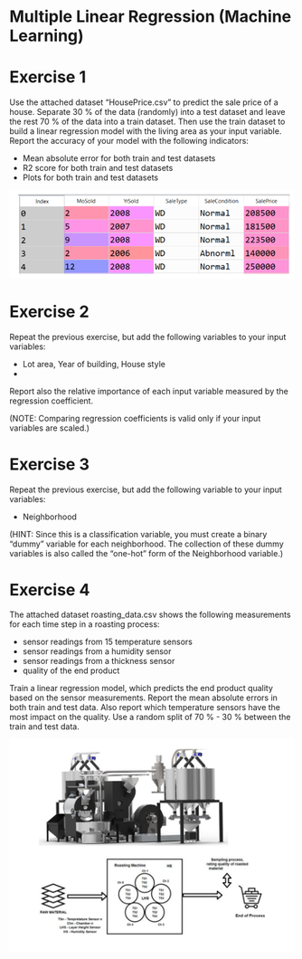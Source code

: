# Multiple Linear Regression (Machine Learning)

# Exercise 1 
Use the attached dataset “HousePrice.csv” to predict the sale price of a house. Separate 30 % of the data (randomly) into a test dataset and leave the rest 70 % of the data into a train dataset. Then use the train dataset to build a linear regression model with the living area as your input variable. Report the accuracy of your model with the following indicators:

* Mean absolute error for both train and test datasets
* R2 score for both train and test datasets
* Plots for both train and test datasets

![](ex1.png)

# Exercise 2 
Repeat the previous exercise, but add the following variables to your input variables:

* Lot area, Year of building, House style
* 
Report also the relative importance of each input variable measured by the regression coefficient.

(NOTE: Comparing regression coefficients is valid only if your input variables are scaled.)


# Exercise 3
Repeat the previous exercise, but add the following variable to your input variables:

* Neighborhood
  
(HINT: Since this is a classification variable, you must create a binary “dummy” variable for each neighborhood. The collection of these dummy variables is also called the “one-hot” form of the Neighborhood variable.)


# Exercise 4
The attached dataset roasting_data.csv shows the following measurements for each time step in a roasting process:

* sensor readings from 15 temperature sensors
* sensor readings from a humidity sensor
* sensor readings from a thickness sensor
* quality of the end product

Train a linear regression model, which predicts the end product quality based on the sensor measurements. Report the mean absolute errors in both train and test data. Also report which temperature sensors have the most impact on the quality. Use a random split of 70 % - 30 % between the train and test data.

![](ex4.png)
